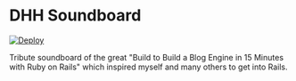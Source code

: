 # DHH Soundboard
[![Deploy](https://www.herokucdn.com/deploy/button.png)](https://heroku.com/deploy)

Tribute soundboard of the great "Build to Build a Blog Engine in 15 Minutes with Ruby on Rails" which inspired myself and many others to get into Rails.
